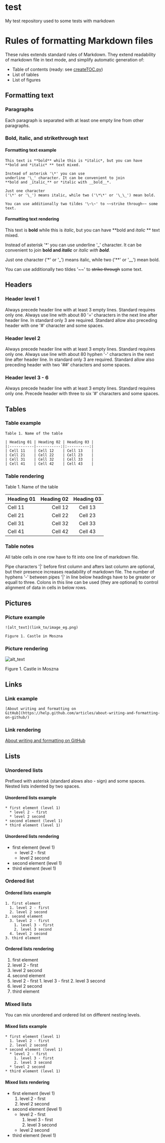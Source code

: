 


test
================================================================================
My test repository used to some tests with markdown



Rules of formatting Markdown files
================================================================================

These rules extends standard rules of Markdown. They extend readability of
markdown file in text mode, and simplify automatic generation of:
* Table of contents
  (ready: see
  [createTOC.py](https://github.com/adam-kami-1/test/blob/master/createTOC.py))
* List of tables
* List of figures



Formatting text
--------------------------------------------------------------------------------



### Paragraphs

Each paragraph is separated with at least one empty line from other paragraphs.



### Bold, italic, and strikethrough text



#### Formatting text example

```
This text is **bold** while this is *italic*, but you can have
**bold and *italic* ** text mixed.

Instead of asterisk '\*' you can use
underline '\_' character. It can be convenient to join
**bold and _italic_** or *italic with __bold__*.

Just one character
('\*' or '\_') means italic, while two ('\*\*' or '\_\_') mean bold.

You can use additionally two tildes '\~\~' to ~~strike through~~ some text.
```



#### Formatting text rendering

This text is **bold** while this is *italic*, but you can have
**bold and *italic* ** text mixed.

Instead of asterisk '\*' you can use
underline '\_' character. It can be convenient to join
**bold and _italic_** or *italic with __bold__*.

Just one character
('\*' or '\_') means italic, while two ('\*\*' or '\_\_') mean bold.

You can use additionally two tildes '\~\~' to ~~strike through~~ some text.



Headers
--------------------------------------------------------------------------------



### Header level 1

Always precede header line with at least 3 empty lines. Standard requires
only one. Always use line with about 80 '=' characters in the next line after
header line. In standard only 3 are required. Standard allow also preceding
header with one '\#' character and some spaces.



### Header level 2

Always precede header line with at least 3 empty lines. Standard requires
only one. Always use line with about 80 hyphen '\-' characters in the next
line after header line. In standard only 3 are required. Standard allow
also preceding header with two '\#\#' characters and some spaces.



### Header level 3 - 6

Always precede header line with at least 3 empty lines. Standard requires
only one. Precede header with three to six '\#' characters and some spaces.



Tables
--------------------------------------------------------------------------------



### Table example

```
Table 1. Name of the table

| Heading 01 | Heading 02 | Heading 03 |
|:-----------|-----------:|:----------:|
| Cell 11    | Cell 12    | Cell 13    |
| Cell 21    | Cell 22    | Cell 23    |
| Cell 31    | Cell 32    | Cell 33    |
| Cell 41    | Cell 42    | Cell 43    |
```



### Table rendering

Table 1. Name of the table

| Heading 01 | Heading 02 | Heading 03 |
|:-----------|-----------:|:----------:|
| Cell 11    | Cell 12    | Cell 13    |
| Cell 21    | Cell 22    | Cell 23    |
| Cell 31    | Cell 32    | Cell 33    |
| Cell 41    | Cell 42    | Cell 43    |



### Table notes

All table cells in one row have to fit into one line of markdown file.

Pipe characters '|' before first column and afters last column are optional,
but their presence increases readability of markdown file. The number of
hyphens '\-' between pipes '|' in line below headings have to be greater or
equall to three. Colons in this line can be used (they are optional) to
control alignment of data in cells in below rows.



Pictures
--------------------------------------------------------------------------------



### Picture example

```
![alt_text](link_to/image_eg.png)

Figure 1. Castle in Moszna
```



### Picture rendering

![alt_text](link_to/image_eg.png)

Figure 1. Castle in Moszna



Links
--------------------------------------------------------------------------------



### Link example

```
[About writing and formatting on
GitHub](https://help.github.com/articles/about-writing-and-formatting-on-github/)
```



### Link rendering

[About writing and formatting on
GitHub](https://help.github.com/articles/about-writing-and-formatting-on-github/)



Lists
--------------------------------------------------------------------------------



### Unordered lists

Prefixed with asterisk (standard alows also \- sign) and some spaces. Nested
lists indented by two spaces.




#### Unordered lists example

```
* first element (level 1)
  * level 2 - first
  * level 2 second
* second element (level 1)
* third element (level 1)
```





#### Unordered lists rendering

* first element (level 1)
  * level 2 - first
  * level 2 second
* second element (level 1)
* third element (level 1)



### Ordered list



#### Ordered lists example

```
1. first element
  1. level 2 - first
  2. level 2 second
2. second element
  3. level 2 - first
    1. level 3 - first
    2. level 3 second
  4. level 2 second
3. third element
```



#### Ordered lists rendering

1. first element
  1. level 2 - first
  2. level 2 second
2. second element
  3. level 2 - first
    1. level 3 - first
    2. level 3 second
  4. level 2 second
3. third element



### Mixed lists

You can mix unordered and ordered list on different nesting levels.




#### Mixed lists example

```
* first element (level 1)
  1. level 2 - first
  2. level 2 second
* second element (level 1)
  * level 2 - first
    1. level 3 - first
    2. level 3 second
  * level 2 second
* third element (level 1)
```



#### Mixed lists rendering

* first element (level 1)
  1. level 2 - first
  2. level 2 second
* second element (level 1)
  * level 2 - first
    1. level 3 - first
    2. level 3 second
  * level 2 second
* third element (level 1)

